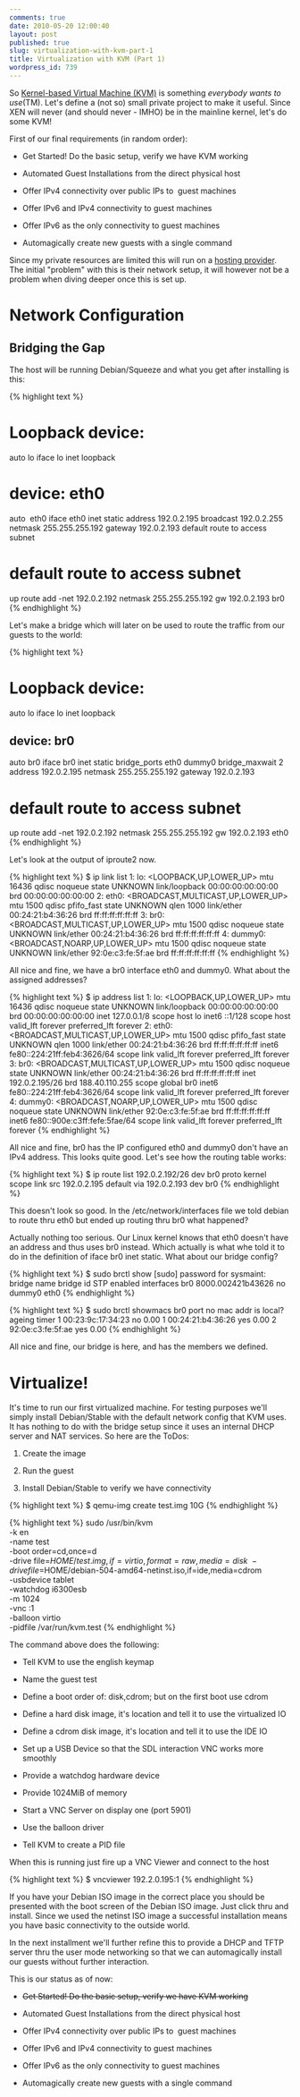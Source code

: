 ```yaml
---
comments: true
date: 2010-05-20 12:00:40
layout: post
published: true
slug: virtualization-with-kvm-part-1
title: Virtualization with KVM (Part 1)
wordpress_id: 739
---
```


So [Kernel-based Virtual Machine (KVM)](http://en.wikipedia.org/wiki/Kernel-based_Virtual_Machine) is something _everybody wants to use_(TM). Let's define a (not so) small private project to make it useful. Since XEN will never (and should never - IMHO) be in the mainline kernel, let's do some KVM!

First of our final requirements (in random order):



	
  * Get Started! Do the basic setup, verify we have KVM working

	
  * Automated Guest Installations from the direct physical host

	
  * Offer IPv4 connectivity over public IPs to  guest machines

	
  * Offer IPv6 and IPv4 connectivity to guest machines

	
  * Offer IPv6 as the only connectivity to guest machines

	
  * Automagically create new guests with a single command


Since my private resources are limited this will run on a [hosting provider](http://www.hetzner.de/). The initial "problem" with this is their network setup, it will however not be a problem when diving deeper once this is set up.


# Network Configuration




## Bridging the Gap


The host will be running Debian/Squeeze and what you get after installing is this:

{% highlight text %}
# Loopback device:
auto lo
iface lo inet loopback

# device: eth0
auto  eth0
    iface eth0 inet static
    address 192.0.2.195
    broadcast 192.0.2.255
    netmask 255.255.255.192
    gateway 192.0.2.193
    default route to access subnet

# default route to access subnet
up route add -net 192.0.2.192 netmask 255.255.255.192 gw 192.0.2.193 br0
{% endhighlight %}

Let's make a bridge which will later on be used to route the traffic from our guests to the world:

{% highlight text %}
# Loopback device:
auto lo
iface lo inet loopback

## device: br0
auto br0
iface br0 inet static
    bridge_ports eth0 dummy0
    bridge_maxwait 2
    address 192.0.2.195
    netmask 255.255.255.192
    gateway   192.0.2.193

# default route to access subnet
up route add -net 192.0.2.192 netmask 255.255.255.192 gw 192.0.2.193 eth0
{% endhighlight %}

Let's look at the output of iproute2 now.

{% highlight text %}
$ ip link list
1: lo: <LOOPBACK,UP,LOWER_UP> mtu 16436 qdisc noqueue state UNKNOWN
    link/loopback 00:00:00:00:00:00 brd 00:00:00:00:00:00
2: eth0: <BROADCAST,MULTICAST,UP,LOWER_UP> mtu 1500 qdisc pfifo_fast state UNKNOWN qlen 1000
    link/ether 00:24:21:b4:36:26 brd ff:ff:ff:ff:ff:ff
3: br0: <BROADCAST,MULTICAST,UP,LOWER_UP> mtu 1500 qdisc noqueue state UNKNOWN
    link/ether 00:24:21:b4:36:26 brd ff:ff:ff:ff:ff:ff
4: dummy0: <BROADCAST,NOARP,UP,LOWER_UP> mtu 1500 qdisc noqueue state UNKNOWN
    link/ether 92:0e:c3:fe:5f:ae brd ff:ff:ff:ff:ff:ff
{% endhighlight %}

All nice and fine, we have a br0 interface eth0 and dummy0. What about the assigned addresses?

{% highlight text %}
$ ip address list
1: lo: <LOOPBACK,UP,LOWER_UP> mtu 16436 qdisc noqueue state UNKNOWN
    link/loopback 00:00:00:00:00:00 brd 00:00:00:00:00:00
    inet 127.0.0.1/8 scope host lo
    inet6 ::1/128 scope host
       valid_lft forever preferred_lft forever
2: eth0: <BROADCAST,MULTICAST,UP,LOWER_UP> mtu 1500 qdisc pfifo_fast state UNKNOWN qlen 1000
    link/ether 00:24:21:b4:36:26 brd ff:ff:ff:ff:ff:ff
    inet6 fe80::224:21ff:feb4:3626/64 scope link
       valid_lft forever preferred_lft forever
3: br0: <BROADCAST,MULTICAST,UP,LOWER_UP> mtu 1500 qdisc noqueue state UNKNOWN
    link/ether 00:24:21:b4:36:26 brd ff:ff:ff:ff:ff:ff
    inet 192.0.2.195/26 brd 188.40.110.255 scope global br0
    inet6 fe80::224:21ff:feb4:3626/64 scope link
       valid_lft forever preferred_lft forever
4: dummy0: <BROADCAST,NOARP,UP,LOWER_UP> mtu 1500 qdisc noqueue state UNKNOWN
    link/ether 92:0e:c3:fe:5f:ae brd ff:ff:ff:ff:ff:ff
    inet6 fe80::900e:c3ff:fefe:5fae/64 scope link
       valid_lft forever preferred_lft forever
{% endhighlight %}

All nice and fine, br0 has the IP configured eth0 and dummy0 don't have an IPv4 address. This looks quite good. Let's see how the routing table works:

{% highlight text %}
$ ip route list
192.0.2.192/26 dev br0  proto kernel  scope link  src 192.0.2.195
default via 192.0.2.193 dev br0
{% endhighlight %}

This doesn't look so good. In the /etc/network/interfaces file we told debian to route thru eth0 but ended up routing thru br0 what happened?

Actually nothing too serious. Our Linux kernel knows that eth0 doesn't have an address and thus uses br0 instead. Which actually is what whe told it to do in the definition of iface br0 inet static. What about our bridge config?

{% highlight text %}
$ sudo brctl show
[sudo] password for sysmaint:
bridge name	bridge id		STP enabled	interfaces
br0		8000.002421b43626	no		    dummy0
                                                              eth0
{% endhighlight %}

{% highlight text %}
$ sudo brctl showmacs br0
port no	mac addr		        is local?	ageing timer
  1	        00:23:9c:17:34:23	no		   0.00
  1	        00:24:21:b4:36:26	yes		   0.00
  2	        92:0e:c3:fe:5f:ae	yes		   0.00
{% endhighlight %}

All nice and fine, our bridge is here, and has the members we defined.


# Virtualize!


It's time to run our first virtualized machine. For testing purposes we'll simply install Debian/Stable with the default network config that KVM uses. It has nothing to do with the bridge setup since it uses an internal DHCP server and NAT services. So here are the ToDos:



	
  1. Create the image

	
  2. Run the guest

	
  3. Install Debian/Stable to verify we have connectivity


{% highlight text %}
$ qemu-img create test.img 10G
{% endhighlight %}

{% highlight text %}
sudo /usr/bin/kvm \
    -k en \
    -name test \
    -boot order=cd,once=d \
    -drive file=$HOME/test.img,if=virtio,format=raw,media=disk \
    -drive file=$HOME/debian-504-amd64-netinst.iso,if=ide,media=cdrom \
    -usbdevice tablet \
    -watchdog i6300esb \
    -m 1024 \
    -vnc :1 \
    -balloon virtio \
    -pidfile /var/run/kvm.test
{% endhighlight %}

The command above does the following:

	
  * Tell KVM to use the english keymap

	
  * Name the guest test

	
  * Define a boot order of: disk,cdrom; but on the first boot use cdrom

	
  * Define a hard disk image, it's location and tell it to use the virtualized IO

	
  * Define a cdrom disk image, it's location and tell it to use the IDE IO

	
  * Set up a USB Device so that the SDL interaction VNC works more smoothly

	
  * Provide a watchdog hardware device

	
  * Provide 1024MiB of memory

	
  * Start a VNC Server on display one (port 5901)

	
  * Use the balloon driver

	
  * Tell KVM to create a PID file


When this is running just fire up a VNC Viewer and connect to the host

{% highlight text %}
$ vncviewer 192.2.0.195:1
{% endhighlight %}

If you have your Debian ISO image in the correct place you should be presented with the boot screen of the Debian ISO image. Just click thru and install. Since we used the netinst ISO image a successful installation means you have basic connectivity to the outside world.

In the next installment we'll further refine this to provide a DHCP and TFTP server thru the user mode networking so that we can automagically install our guests without further interaction.

This is our status as of now:


	
  * <del>Get Started! Do the basic setup, verify we have KVM working</del>

	
  * Automated Guest Installations from the direct physical host

	
  * Offer IPv4 connectivity over public IPs to  guest machines

	
  * Offer IPv6 and IPv4 connectivity to guest machines

	
  * Offer IPv6 as the only connectivity to guest machines

	
  * Automagically create new guests with a single command



